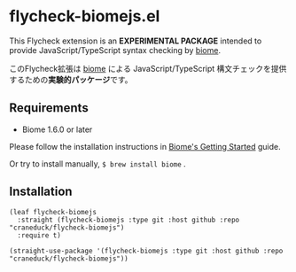 
# flycheck-biomejs.el

This Flycheck extension is an **EXPERIMENTAL PACKAGE** intended to provide JavaScript/TypeScript syntax checking by [biome](https://biomejs.dev/).

このFlycheck拡張は [biome](https://biomejs.dev/) による JavaScript/TypeScript 構文チェックを提供するための**実験的パッケージ**です。

## Requirements

* Biome 1.6.0 or later

Please follow the installation instructions in [Biome's Getting Started](https://biomejs.dev/guides/getting-started/) guide.

Or try to install manually, `$ brew install biome` .

## Installation

``` emacs-lisp
(leaf flycheck-biomejs
  :straight (flycheck-biomejs :type git :host github :repo "craneduck/flycheck-biomejs")
  :require t)
```

``` emacs-lisp
(straight-use-package '(flycheck-biomejs :type git :host github :repo "craneduck/flycheck-biomejs"))
```
